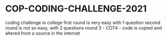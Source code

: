 # COP-CODING-CHALLENGE-2021

coding challenge in college
first round is very easy with 1 question
second round is not so easy, with 2 questions
round 3 - COT4 - code is copied and altered from a source in the internet
